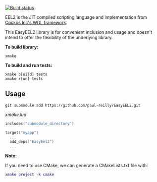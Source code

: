 [![Build status](https://ci.appveyor.com/api/projects/status/o7fom4c0rswr1cs7/branch/master?svg=true)](https://ci.appveyor.com/project/paul-reilly/easyeel2/branch/master)

EEL2 is the JIT compiled scripting language and implementation from [Cockos Inc's WDL framework](https://www.cockos.com/wdl/).

This EasyEEL2 library is for convenient inclusion and usage and doesn't intend to offer the flexibility of the underlying library.

**To build library:**
```
xmake
```

**To build and run tests:**
```
xmake b[uild] tests
xmake r[un] tests
```

## Usage

```git
git submodule add https://github.com/paul-reilly/EasyEEL2.git
```
*xmake.lua*
```lua
includes("submodule_directory")

target("myapp")
  ...
  add_deps("EasyEel2")
  ...
```

**Note:**

If you need to use CMake, we can generate a CMakeLists.txt file with:
```lua
xmake project -k cmake
```

